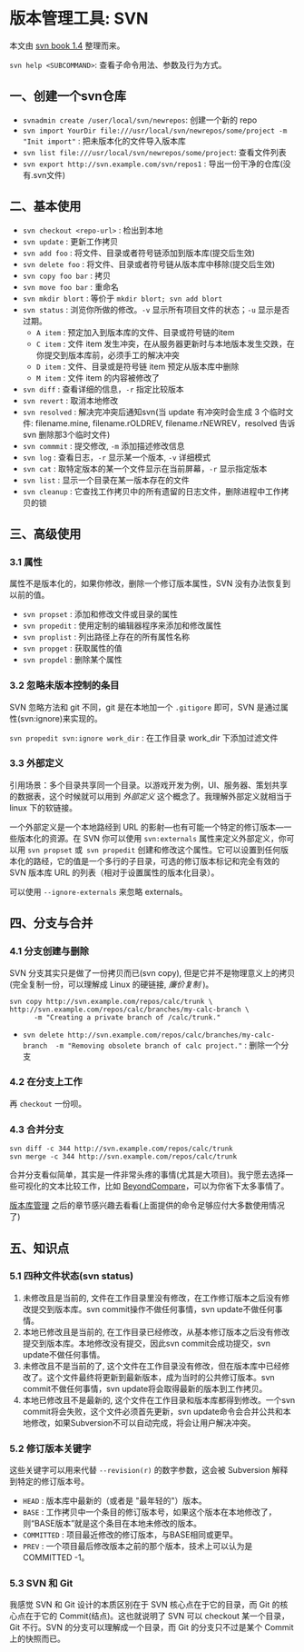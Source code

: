 # 版本管理工具: SVN

本文由 [svn book 1.4](http://svndoc.iusesvn.com/svnbook/1.4) 整理而来。

`svn help <SUBCOMMAND>`: 查看子命令用法、参数及行为方式。

## 一、创建一个svn仓库

+ `svnadmin create /user/local/svn/newrepos`: 创建一个新的 repo
+ `svn import YourDir file:///usr/local/svn/newrepos/some/project -m "Init import"` : 把未版本化的文件导入版本库
+ `svn list file:///usr/local/svn/newrepos/some/project`: 查看文件列表
+ `svn export http://svn.example.com/svn/repos1` : 导出一份干净的仓库(没有.svn文件)

## 二、基本使用

+ `svn checkout <repo-url>` : 检出到本地
+ `svn update` : 更新工作拷贝
+ `svn add foo` : 将文件、目录或者符号链添加到版本库(提交后生效)
+ `svn delete foo` : 将文件、目录或者符号链从版本库中移除(提交后生效)
+ `svn copy foo bar` : 拷贝
+ `svn move foo bar` : 重命名
+ `svn mkdir blort` : 等价于 `mkdir blort; svn add blort`
+ `svn status` : 浏览你所做的修改。`-v` 显示所有项目文件的状态；`-u` 显示是否过期。
    - `A item` : 预定加入到版本库的文件、目录或符号链的item
    - `C item` : 文件 item 发生冲突，在从服务器更新时与本地版本发生交跌，在你提交到版本库前，必须手工的解决冲突
    - `D item` : 文件、目录或是符号链 item 预定从版本库中删除
    - `M item` : 文件 item 的内容被修改了
+ `svn diff` : 查看详细的信息，`-r` 指定比较版本
+ `svn revert` : 取消本地修改
+ `svn resolved` : 解决完冲突后通知svn(当 update 有冲突时会生成 3 个临时文件: filename.mine, filename.rOLDREV, filename.rNEWREV，resolved 告诉 svn 删除那3个临时文件)
+ `svn commmit` : 提交修改, `-m` 添加描述修改信息
+ `svn log` : 查看日志，`-r` 显示某一个版本, `-v` 详细模式
+ `svn cat` : 取特定版本的某一个文件显示在当前屏幕，`-r` 显示指定版本
+ `svn list` : 显示一个目录在某一版本存在的文件
+ `svn cleanup` : 它查找工作拷贝中的所有遗留的日志文件，删除进程中工作拷贝的锁

## 三、高级使用

### 3.1 属性

属性不是版本化的，如果你修改，删除一个修订版本属性，SVN 没有办法恢复到以前的值。

+ `svn propset` : 添加和修改文件或目录的属性
+ `svn propedit` : 使用定制的编辑器程序来添加和修改属性
+ `svn proplist` : 列出路径上存在的所有属性名称
+ `svn propget` : 获取属性的值
+ `svn propdel` : 删除某个属性

### 3.2 忽略未版本控制的条目

SVN 忽略方法和 git 不同，git 是在本地加一个 `.gitigore` 即可，SVN 是通过属性(svn:ignore)来实现的。

`svn propedit svn:ignore work_dir` : 在工作目录 work_dir 下添加过滤文件

### 3.3 外部定义

引用场景：多个目录共享同一个目录。以游戏开发为例，UI、服务器、策划共享的数据表，这个时候就可以用到 *外部定义* 这个概念了。我理解外部定义就相当于 linux 下的软链接。

一个外部定义是一个本地路经到 URL 的影射—也有可能一个特定的修订版本—一些版本化的资源。在 SVN 你可以使用 `svn:externals` 属性来定义外部定义，你可以用 `svn propset` 或` svn propedit` 创建和修改这个属性。它可以设置到任何版本化的路经，它的值是一个多行的子目录，可选的修订版本标记和完全有效的 SVN 版本库 URL 的列表（相对于设置属性的版本化目录）。

可以使用 `--ignore-externals` 来忽略 externals。


## 四、分支与合并

### 4.1 分支创建与删除

SVN 分支其实只是做了一份拷贝而已(svn copy), 但是它并不是物理意义上的拷贝(完全复制一份，可以理解成 Linux 的硬链接, *廉价复制* )。

    svn copy http://svn.example.com/repos/calc/trunk \
    http://svn.example.com/repos/calc/branches/my-calc-branch \
          -m "Creating a private branch of /calc/trunk."

+ `svn delete http://svn.example.com/repos/calc/branches/my-calc-branch  -m "Removing obsolete branch of calc project."` : 删除一个分支

### 4.2 在分支上工作

再 `checkout` 一份呗。

### 4.3 合并分支

    svn diff -c 344 http://svn.example.com/repos/calc/trunk
    svn merge -c 344 http://svn.example.com/repos/calc/trunk

合并分支看似简单，其实是一件非常头疼的事情(尤其是大项目)。我宁愿去选择一些可视化的文本比较工作，比如 [BeyondCompare](http://www.scootersoftware.com/)，可以为你省下太多事情了。

[版本库管理](http://svndoc.iusesvn.com/svnbook/1.4/svn.reposadmin.html) 之后的章节感兴趣去看看(上面提供的命令足够应付大多数使用情况了)

## 五、知识点

### 5.1 四种文件状态(svn status)

1. 未修改且是当前的, 文件在工作目录里没有修改，在工作修订版本之后没有修改提交到版本库。svn commit操作不做任何事情，svn update不做任何事情。
2. 本地已修改且是当前的, 在工作目录已经修改，从基本修订版本之后没有修改提交到版本库。本地修改没有提交，因此svn commit会成功提交，svn update不做任何事情。
3. 未修改且不是当前的了, 这个文件在工作目录没有修改，但在版本库中已经修改了。这个文件最终将更新到最新版本，成为当时的公共修订版本。svn commit不做任何事情，svn update将会取得最新的版本到工作拷贝。
4. 本地已修改且不是最新的, 这个文件在工作目录和版本库都得到修改。一个svn commit将会失败，这个文件必须首先更新，svn update命令会合并公共和本地修改，如果Subversion不可以自动完成，将会让用户解决冲突。

### 5.2 修订版本关键字

这些关键字可以用来代替 `--revision(r)` 的数字参数，这会被 Subversion 解释到特定的修订版本号。

+ `HEAD` : 版本库中最新的（或者是 "最年轻的"）版本。
+ `BASE` : 工作拷贝中一个条目的修订版本号，如果这个版本在本地修改了，则“BASE版本”就是这个条目在本地未修改的版本。
+ `COMMITTED` : 项目最近修改的修订版本，与BASE相同或更早。
+ `PREV` : 一个项目最后修改版本之前的那个版本，技术上可以认为是COMMITTED -1。

### 5.3 SVN 和 Git

我感觉 SVN 和 Git 设计的本质区别在于 SVN 核心点在于它的目录，而 Git 的核心点在于它的 Commit(结点)。这也就说明了 SVN 可以 checkout 某一个目录，Git 不行。SVN 的分支可以理解成一个目录，而 Git 的分支只不过是某个 Commit 上的快照而已。

